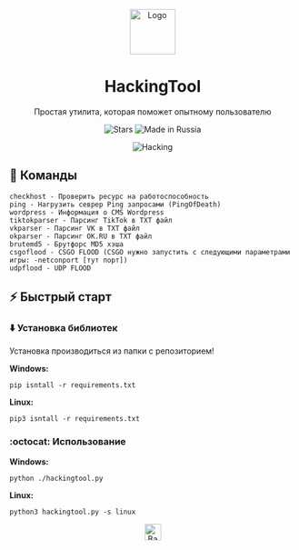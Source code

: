 <p align="center"><a href="https://github.com/D1moncheck/HackingTool"><img src="https://user-images.githubusercontent.com/79802366/181876935-533a8830-7aa7-4d0a-b4ef-1937e733b26c.png" alt="Logo" height="80" width="80"/></a></p>
<h1 align="center">HackingTool</h1>
<p align="center">Простая утилита, которая поможет опытному пользователю</p>
<p align="center"><img src="https://img.shields.io/github/stars/D1moncheck/HackingTool?color=green&label=Starred" alt="Stars"> <img src="https://img.shields.io/badge/Made%20in-Russia-blue" alt="Made in Russia"></p>

<p align="center"><img src="https://i.giphy.com/media/YQitE4YNQNahy/giphy.webp" alt="Hacking"></p>

## :hear_no_evil: Команды

    checkhost - Проверить ресурс на работоспособность
    ping - Нагрузить севрер Ping запросами (PingOfDeath)
    wordpress - Информация о CMS Wordpress
    tiktokparser - Парсинг TikTok в TXT файл
    vkparser - Парсинг VK в TXT файл
    okparser - Парсинг OK.RU в TXT файл
    brutemd5 - Брутфорс MD5 хэша
    csgoflood - CSGO FLOOD (CSGO нужно запустить с следующими параметрами игры: -netconport [тут порт])
    udpflood - UDP FLOOD

## :zap: Быстрый старт

### :arrow_down: Установка библиотек

Установка производиться из папки с репозиторием!

**Windows:**
        
    pip isntall -r requirements.txt

**Linux:**
        
    pip3 isntall -r requirements.txt
        
### :octocat: Использование

**Windows:**
        
    python ./hackingtool.py

**Linux:**
        
    python3 hackingtool.py -s linux
    
<p align="center"><a href="https://github.com/D1moncheck/HackingTool#"><img src="http://randojs.com/images/backToTopButtonTransparentBackground.png" alt="Back to top" height="29"/></a></p>
